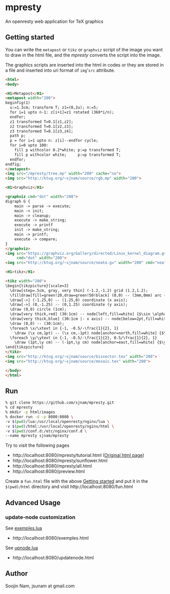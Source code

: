 mpresty
==================
An openresty web application for TeX graphics

Getting started
---------------
You can write the `metapost` or `tikz` or `graphviz` script of the image you want to
draw in the html file, and the _mpresty_ converts the script into the image.

The graphics scripts are inserted into the html in codes or they are stored in
a file and inserted into uri format of `img`'`src` attribute.

````html
<html>
<body>

<H1>Metapost</H1>
<metapost width="200">
beginfig(1)
  u:=1.3cm; transform T; z1=(0,2u); n:=5;
  for i=1 upto n-1: z[i+1]=z1 rotated (360*i/n);
  endfor;
  z1 transformed T=0.1[z1,z2];
  z2 transformed T=0.1[z2,z3];
  z3 transformed T=0.1[z3,z4];
  path p;
  p = for i=1 upto n: z[i]--endfor cycle;
  for i=0 upto 100:
    fill p withcolor 0.2*white; p:=p transformed T;
    fill p withcolor white;     p:=p transformed T;
  endfor;
endfig;
</metapost>
<img src="/mpresty/tree.mp" width="200" cache="no">
<img src="http://ktug.org/~sjnam/source/rgb.mp" width="200">

<H1>Graphviz</H1>

<graphviz cmd="dot" width="200">
digraph G {
    main -> parse -> execute;
    main -> init;
    main -> cleanup;
    execute -> make_string;
    execute -> printf
    init -> make_string;
    main -> printf;
    execute -> compare;
}
</graphviz>
<img src="https://graphviz.org/Gallery/directed/Linux_kernel_diagram.gv.txt"
     cmd="dot" width="200">
<img src="http://ktug.org/~sjnam/source/neato.gv" width="200" cmd="neato">

<H1>tikz</H1>

<tikz width="200">
\begin{tikzpicture}[scale=3]
  \draw[step=.5cm, gray, very thin] (-1.2,-1.2) grid (1.2,1.2); 
  \filldraw[fill=green!20,draw=green!50!black] (0,0) -- (3mm,0mm) arc (0:30:3mm) -- cycle; 
  \draw[->] (-1.25,0) -- (1.25,0) coordinate (x axis);
  \draw[->] (0,-1.25) -- (0,1.25) coordinate (y axis);
  \draw (0,0) circle (1cm);
  \draw[very thick,red] (30:1cm) -- node[left,fill=white] {$\sin \alpha$} (30:1cm |- x axis);
  \draw[very thick,blue] (30:1cm |- x axis) -- node[below=2pt,fill=white] {$\cos \alpha$} (0,0);
  \draw (0,0) -- (30:1cm);
  \foreach \x/\xtext in {-1, -0.5/-\frac{1}{2}, 1} 
    \draw (\x cm,1pt) -- (\x cm,-1pt) node[anchor=north,fill=white] {$\xtext$};
  \foreach \y/\ytext in {-1, -0.5/-\frac{1}{2}, 0.5/\frac{1}{2}, 1} 
    \draw (1pt,\y cm) -- (-1pt,\y cm) node[anchor=east,fill=white] {$\ytext$};
\end{tikzpicture}
</tikz>
<img src="http://ktug.org/~sjnam/source/bissector.tex" width="200">
<img src="http://ktug.org/~sjnam/source/mosaic.tex" width="200">

</body>
</html>
````

Run
---
```bash
% git clone https://github.com/sjnam/mpresty.git
% cd mpresty
% mkdir -p html/images
% docker run -d -p 8080:8080 \
-v $(pwd)/lua:/usr/local/openresty/nginx/lua \
-v $(pwd)/html:/usr/local/openresty/nginx/html \
-v $(pwd)/conf.d:/etc/nginx/conf.d \
--name mpresty sjnam/mpresty
```

Try to visit the following pages
- http://localhost:8080/mpresty/tutorial.html
([Original html page](http://www.ursoswald.ch/metapost/tutorial.html))
- http://localhost:8080/mpresty/sunflower.html
- http://localhost:8080/mpresty/all.html
- http://localhost:8080/preview.html

Create a `fun.html` file with the above [Getting started](#getting-started) and
put it in the `$(pwd)/html` directory and visit http://localhost:8080/fun.html

Advanced Usage
--------------
### update-node customization
See [exemples.lua](https://github.com/sjnam/mpresty/blob/master/lua/exemples.lua)
- http://localhost:8080/exemples.html

See [upnode.lua](https://github.com/sjnam/mpresty/blob/master/lua/upnode.lua)
- http://localhost:8080/updatenode.html

Author
------
Soojin Nam, jsunam at gmail.com
